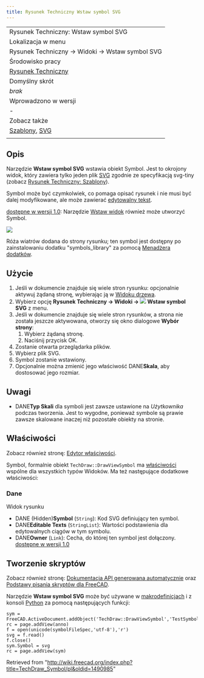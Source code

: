 ```yaml
---
title: Rysunek Techniczny Wstaw symbol SVG
---
```

|  |
| --- |
| Rysunek Techniczny: Wstaw symbol SVG |
| Lokalizacja w menu |
| Rysunek Techniczny → Widoki → Wstaw symbol SVG |
| Środowisko pracy |
| [Rysunek Techniczny](/TechDraw_Workbench/pl "TechDraw Workbench/pl") |
| Domyślny skrót |
| *brak* |
| Wprowadzono w wersji |
| - |
| Zobacz także |
| [Szablony](/TechDraw_Templates/pl "TechDraw Templates/pl"), [SVG](/Draft_SVG/pl "Draft SVG/pl") |
|  |

## Opis

Narzędzie **Wstaw symbol SVG** wstawia obiekt Symbol. Jest to okrojony widok, który zawiera tylko jeden plik [SVG](/SVG/pl "SVG/pl") zgodnie ze specyfikacją svg-tiny (zobacz [Rysunek Techniczny: Szablony](/TechDraw_Templates/pl#Uwagi "TechDraw Templates/pl")).

Symbol może być czymkolwiek, co pomaga opisać rysunek i nie musi być dalej modyfikowane, ale może zawierać [edytowalny tekst](/Svg_Namespace/pl#freecad:editable "Svg Namespace/pl").

[dostępne w wersji 1.0](/Release_notes_1.0/pl "Release notes 1.0/pl"): Narzędzie [Wstaw widok](/TechDraw_View/pl "TechDraw View/pl") również może utworzyć Symbol.

![](/images/TechDraw_SymbolSVG_sample.png)

Róża wiatrów dodana do strony rysunku; ten symbol jest dostępny po zainstalowaniu dodatku "symbols\_library" za pomocą [Menadżera dodatków](/Std_AddonMgr/pl "Std AddonMgr/pl").

## Użycie

1. Jeśli w dokumencie znajduje się wiele stron rysunku: opcjonalnie aktywuj żądaną stronę, wybierając ją w [Widoku drzewa](/Tree_view "Tree view").
2. Wybierz opcję **Rysunek Techniczny → Widoki → ![](/images/TechDraw_Symbol.svg) Wstaw symbol SVG** z menu.
3. Jeśli w dokumencie znajduje się wiele stron rysunków, a strona nie została jeszcze aktywowana, otworzy się okno dialogowe **Wybór strony**:
   1. Wybierz żądaną stronę.
   2. Naciśnij przycisk OK.
4. Zostanie otwarta przeglądarka plików.
5. Wybierz plik SVG.
6. Symbol zostanie wstawiony.
7. Opcjonalnie można zmienić jego właściwość DANE**Skala**, aby dostosować jego rozmiar.

## Uwagi

* DANE**Typ Skali** dla symboli jest zawsze ustawione na *Użytkownika* podczas tworzenia. Jest to wygodne, ponieważ symbole są prawie zawsze skalowane inaczej niż pozostałe obiekty na stronie.

## Właściwości

Zobacz również stronę: [Edytor właściwości](/Property_editor/pl "Property editor/pl").

Symbol, formalnie obiekt `TechDraw::DrawViewSymbol` ma [właściwości](/TechDraw_View/pl#Właściwości_-_Widok_części "TechDraw View/pl") wspólne dla wszystkich typów Widoków. Ma też następujące dodatkowe właściwości:

### Dane

Widok rysunku

* DANE (Hidden)**Symbol** (`String`): Kod SVG definiujący ten symbol.
* DANE**Editable Texts** (`StringList`): Wartości podstawienia dla edytowalnych ciągów w tym symbolu.
* DANE**Owner** (`Link`): Cecha, do której ten symbol jest dołączony. [dostępne w wersji 1.0](/Release_notes_1.0/pl "Release notes 1.0/pl")

## Tworzenie skryptów

Zobacz również stronę: [Dokumentacja API generowana automatycznie](https://freecad.github.io/SourceDoc/) oraz [Podstawy pisania skryptów dla FreeCAD](/FreeCAD_Scripting_Basics/pl "FreeCAD Scripting Basics/pl").

Narzędzie **Wstaw symbol SVG** może być używane w [makrodefinicjach](/Macros/pl "Macros/pl") i z konsoli [Python](/Python/pl "Python/pl") za pomocą następujących funkcji:

```
sym = FreeCAD.ActiveDocument.addObject('TechDraw::DrawViewSymbol','TestSymbol')
rc = page.addView(anno)
f = open(unicode(symbolFileSpec,'utf-8'),'r')
svg = f.read()
f.close()
sym.Symbol = svg
rc = page.addView(sym)

```

Retrieved from "<http://wiki.freecad.org/index.php?title=TechDraw_Symbol/pl&oldid=1490985>"